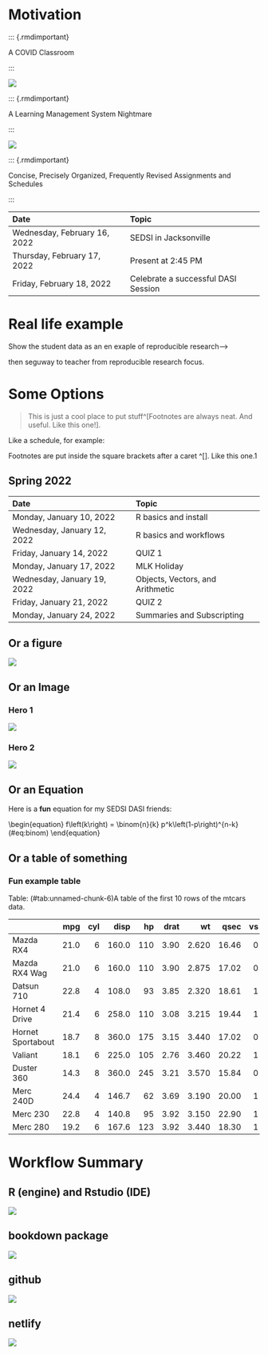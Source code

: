 # Motivation

::: {.rmdimportant}

A COVID Classroom

:::

<img src="_images/empty_class.jpg" style="display: block; margin: auto;" />

::: {.rmdimportant}

A Learning Management System Nightmare

:::

<img src="_images/brightspace.png" style="display: block; margin: auto;" />

::: {.rmdimportant}

Concise, Precisely Organized, Frequently Revised Assignments and Schedules

:::

Date | Topic | 				
|:-------|:------			
| 	Wednesday, February 16, 2022	| 	SEDSI in Jacksonville	| 
| 	Thursday, February 17, 2022	| 	Present at 2:45 PM	| 
| 	Friday, February 18, 2022	| 	Celebrate a successful DASI Session	| 


# Real life example

Show the student data as an en exaple of reproducible research-->

then seguway to teacher from reproducible research focus.


# Some Options

> This is just a cool place to put stuff^[Footnotes are always neat. And useful. Like this one!].

Like a schedule, for example:

Footnotes are put inside the square brackets after a caret ^[]. Like this one.1

## Spring 2022

Date | Topic | 				
|:-------|:------			
| 	Monday, January 10, 2022	| 	R basics and install	| 
| 	Wednesday, January 12, 2022	| 	R basics and workflows	| 
| 	Friday, January 14, 2022	| 	QUIZ 1 	| 
| 	Monday, January 17, 2022	| 	MLK Holiday	| 
| 	Wednesday, January 19, 2022	| 	Objects, Vectors, and Arithmetic	| 
| 	Friday, January 21, 2022	| 	QUIZ 2	| 
| 	Monday, January 24, 2022	| Summaries and Subscripting	| 

## Or a figure

![](01-intro_files/figure-epub3/unnamed-chunk-3-1.png)<!-- -->

## Or an Image 

### Hero 1

<img src="_images/bob.jpg" style="display: block; margin: auto;" />

### Hero 2

<img src="_images/wilma.jpg" style="display: block; margin: auto;" />

## Or an Equation

Here is a **fun** equation for my SEDSI DASI friends:

\begin{equation} 
  f\left(k\right) = \binom{n}{k} p^k\left(1-p\right)^{n-k}
  (\#eq:binom)
\end{equation} 

## Or a table of something

### Fun example table


Table: (\#tab:unnamed-chunk-6)A table of the first 10 rows of the mtcars data.

|                  |  mpg| cyl|  disp|  hp| drat|    wt|  qsec| vs|
|:-----------------|----:|---:|-----:|---:|----:|-----:|-----:|--:|
|Mazda RX4         | 21.0|   6| 160.0| 110| 3.90| 2.620| 16.46|  0|
|Mazda RX4 Wag     | 21.0|   6| 160.0| 110| 3.90| 2.875| 17.02|  0|
|Datsun 710        | 22.8|   4| 108.0|  93| 3.85| 2.320| 18.61|  1|
|Hornet 4 Drive    | 21.4|   6| 258.0| 110| 3.08| 3.215| 19.44|  1|
|Hornet Sportabout | 18.7|   8| 360.0| 175| 3.15| 3.440| 17.02|  0|
|Valiant           | 18.1|   6| 225.0| 105| 2.76| 3.460| 20.22|  1|
|Duster 360        | 14.3|   8| 360.0| 245| 3.21| 3.570| 15.84|  0|
|Merc 240D         | 24.4|   4| 146.7|  62| 3.69| 3.190| 20.00|  1|
|Merc 230          | 22.8|   4| 140.8|  95| 3.92| 3.150| 22.90|  1|
|Merc 280          | 19.2|   6| 167.6| 123| 3.92| 3.440| 18.30|  1|


# Workflow Summary

## R (engine) and Rstudio (IDE)

<img src="_images/rstudio.png" style="display: block; margin: auto;" />

## bookdown package

<img src="_images/bookdown.png" style="display: block; margin: auto;" />

## github

<img src="_images/github.png" style="display: block; margin: auto;" />

## netlify

<img src="_images/netlify.png" style="display: block; margin: auto;" />


